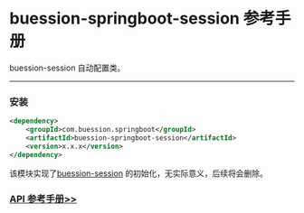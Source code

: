 # buession-springboot-session 参考手册


buession-session 自动配置类。


---


### 安装

```xml
<dependency>
    <groupId>com.buession.springboot</groupId>
    <artifactId>buession-springboot-session</artifactId>
    <version>x.x.x</version>
</dependency>
```


该模块实现了[buession-session](https://www.buession.com/manual/2.2/session/index.html) 的初始化，无实际意义，后续将会删除。


### [API 参考手册>>](https://javadoc.io/static/com.buession.springboot/buession-springboot-session/2.2.0/)